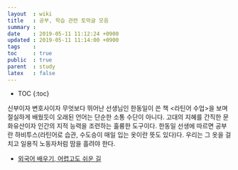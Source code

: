 ```yaml
---
layout  : wiki
title   : 공부, 학습 관련 토막글 모음
summary : 
date    : 2019-05-11 11:12:24 +0900
updated : 2019-05-11 11:14:00 +0900
tags    : 
toc     : true
public  : true
parent  : study
latex   : false
---
```

* TOC
{:toc}

>
신부이자 변호사이자 무엇보다 뛰어난 선생님인 한동일이 쓴 책 <라틴어 수업>을 보며 절실하게 배웠듯이 오래된 언어는 단순한 소통 수단이 아니다.
고대의 지혜를 간직한 문화유산이자 인간의 지적 능력을 조련하는 훌륭한 도구이다.
한동일 선생에 따르면 공부란 하비투스(라틴어로 습관, 수도승이 매일 입는 옷이란 뜻도 있다)다. 우리는 그 옷을 걸치고 일용직 노동자처럼 땀을 흘려야 한다.

* [외국어 배우기, 어렵고도 쉬운 길](https://news.v.daum.net/v/20190504142104152 )
